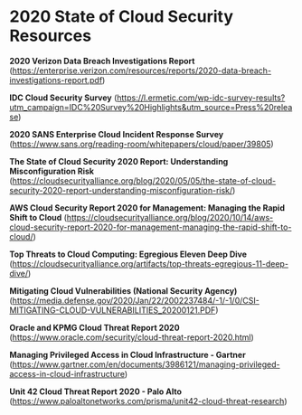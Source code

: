 # 2020 State of Cloud Security Resources

**2020 Verizon Data Breach Investigations Report**
(https://enterprise.verizon.com/resources/reports/2020-data-breach-investigations-report.pdf)

**IDC Cloud Security Survey**
(https://l.ermetic.com/wp-idc-survey-results?utm_campaign=IDC%20Survey%20Highlights&utm_source=Press%20release)

**2020 SANS Enterprise Cloud Incident Response Survey**
(https://www.sans.org/reading-room/whitepapers/cloud/paper/39805)

**The State of Cloud Security 2020 Report: Understanding Misconfiguration Risk**
(https://cloudsecurityalliance.org/blog/2020/05/05/the-state-of-cloud-security-2020-report-understanding-misconfiguration-risk/)

**AWS Cloud Security Report 2020 for Management: Managing the Rapid Shift to Cloud**
(https://cloudsecurityalliance.org/blog/2020/10/14/aws-cloud-security-report-2020-for-management-managing-the-rapid-shift-to-cloud/)

**Top Threats to Cloud Computing: Egregious Eleven Deep Dive**
(https://cloudsecurityalliance.org/artifacts/top-threats-egregious-11-deep-dive/)

**Mitigating Cloud Vulnerabilities (National Security Agency)**
(https://media.defense.gov/2020/Jan/22/2002237484/-1/-1/0/CSI-MITIGATING-CLOUD-VULNERABILITIES_20200121.PDF)

**Oracle and KPMG Cloud Threat Report 2020**
(https://www.oracle.com/security/cloud-threat-report-2020.html)

**Managing Privileged Access in Cloud Infrastructure - Gartner**
(https://www.gartner.com/en/documents/3986121/managing-privileged-access-in-cloud-infrastructure)

**Unit 42 Cloud Threat Report 2020 - Palo Alto**
(https://www.paloaltonetworks.com/prisma/unit42-cloud-threat-research)
